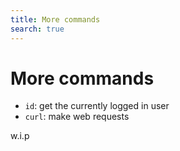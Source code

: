 ```yaml
---
title: More commands
search: true
---
```


# More commands

- `id`: get the currently logged in user
- `curl`: make web requests

w.i.p
